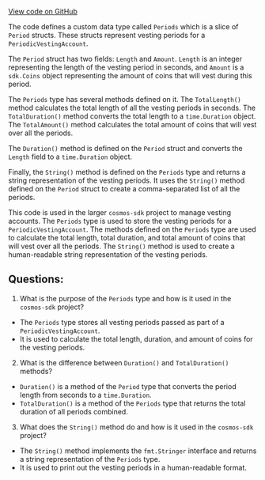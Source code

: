 [View code on GitHub](https://github.com/cosmos/cosmos-sdk/blob/main/x/auth/vesting/types/period.go)

The code defines a custom data type called `Periods` which is a slice of `Period` structs. These structs represent vesting periods for a `PeriodicVestingAccount`. 

The `Period` struct has two fields: `Length` and `Amount`. `Length` is an integer representing the length of the vesting period in seconds, and `Amount` is a `sdk.Coins` object representing the amount of coins that will vest during this period.

The `Periods` type has several methods defined on it. The `TotalLength()` method calculates the total length of all the vesting periods in seconds. The `TotalDuration()` method converts the total length to a `time.Duration` object. The `TotalAmount()` method calculates the total amount of coins that will vest over all the periods.

The `Duration()` method is defined on the `Period` struct and converts the `Length` field to a `time.Duration` object.

Finally, the `String()` method is defined on the `Periods` type and returns a string representation of the vesting periods. It uses the `String()` method defined on the `Period` struct to create a comma-separated list of all the periods.

This code is used in the larger `cosmos-sdk` project to manage vesting accounts. The `Periods` type is used to store the vesting periods for a `PeriodicVestingAccount`. The methods defined on the `Periods` type are used to calculate the total length, total duration, and total amount of coins that will vest over all the periods. The `String()` method is used to create a human-readable string representation of the vesting periods.
## Questions: 
 1. What is the purpose of the `Periods` type and how is it used in the `cosmos-sdk` project?
- The `Periods` type stores all vesting periods passed as part of a `PeriodicVestingAccount`.
- It is used to calculate the total length, duration, and amount of coins for the vesting periods.

2. What is the difference between `Duration()` and `TotalDuration()` methods?
- `Duration()` is a method of the `Period` type that converts the period length from seconds to a `time.Duration`.
- `TotalDuration()` is a method of the `Periods` type that returns the total duration of all periods combined.

3. What does the `String()` method do and how is it used in the `cosmos-sdk` project?
- The `String()` method implements the `fmt.Stringer` interface and returns a string representation of the `Periods` type.
- It is used to print out the vesting periods in a human-readable format.